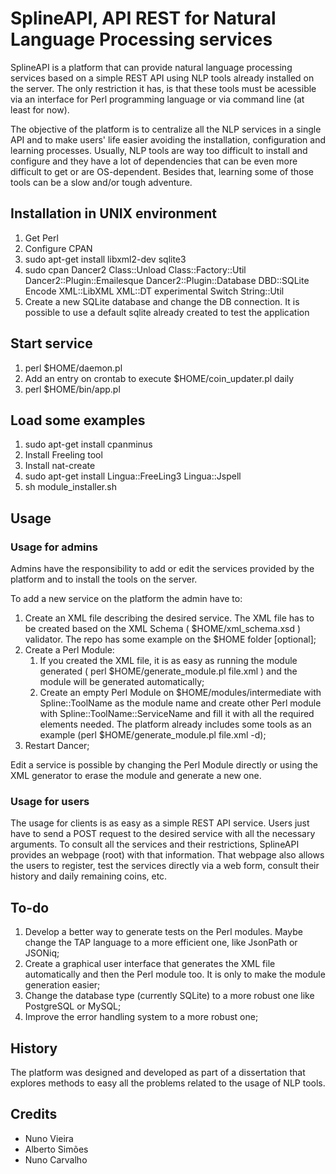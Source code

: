 # SplineAPI, API REST for Natural Language Processing services

SplineAPI is a platform that can provide natural language processing services based on a simple REST API using NLP tools already installed on the server. The only restriction it has, is that these tools must be acessible via an interface for Perl programming language or via command line (at least for now).

The objective of the platform is to centralize all the NLP services in a single API and to make users' life easier avoiding the installation, configuration and learning processes. Usually, NLP tools are way too difficult to install and configure and they have a lot of dependencies that can be even more difficult to get or are OS-dependent. Besides that, learning some of those tools can be a slow and/or tough adventure. 


## Installation in UNIX environment

1. Get Perl
2. Configure CPAN
3. sudo apt-get install libxml2-dev sqlite3
4. sudo cpan Dancer2 Class::Unload Class::Factory::Util Dancer2::Plugin::Emailesque Dancer2::Plugin::Database DBD::SQLite Encode XML::LibXML XML::DT experimental Switch String::Util
5. Create a new SQLite database and change the DB connection. It is possible to use a default sqlite already created to test the application


## Start service

1. perl $HOME/daemon.pl
2. Add an entry on crontab to execute $HOME/coin_updater.pl daily
3. perl $HOME/bin/app.pl


## Load some examples

1. sudo apt-get install cpanminus
2. Install Freeling tool
3. Install nat-create
4. sudo apt-get install Lingua::FreeLing3 Lingua::Jspell
5. sh module_installer.sh


## Usage

### Usage for admins

Admins have the responsibility to add or edit the services provided by the platform and to install the tools on the server.

To add a new service on the platform the admin have to:

1. Create an XML file describing the desired service. The XML file has to be created based on the XML Schema ( $HOME/xml_schema.xsd ) validator. The repo has some example on the $HOME folder [optional];
2. Create a Perl Module:
    1. If you created the XML file, it is as easy as running the module generated ( perl $HOME/generate_module.pl file.xml ) and the module will be generated automatically;
    2. Create an empty Perl Module on $HOME/modules/intermediate with Spline::ToolName as the module name and create other Perl module with Spline::ToolName::ServiceName and fill it with all the required elements needed. The platform already includes some tools as an example (perl $HOME/generate_module.pl file.xml -d);
3. Restart Dancer;

Edit a service is possible by changing the Perl Module directly or using the XML generator to erase the module and generate a new one.

### Usage for users

The usage for clients is as easy as a simple REST API service. Users just have to send a POST request to the desired service with all the necessary arguments. To consult all the services and their restrictions, SplineAPI provides an webpage (root) with that information. That webpage also allows the users to register, test the services directly via a web form, consult their history and daily remaining coins, etc.


## To-do

1. Develop a better way to generate tests on the Perl modules. Maybe change the TAP language to a more efficient one, like JsonPath or JSONiq;
2. Create a graphical user interface that generates the XML file automatically and then the Perl module too. It is only to make the module generation easier;
3. Change the database type (currently SQLite) to a more robust one like PostgreSQL or MySQL; 
4. Improve the error handling system to a more robust one;


## History

The platform was designed and developed as part of a dissertation that explores methods to easy all the problems related to the usage of NLP tools.

## Credits

- Nuno Vieira
- Alberto Simões
- Nuno Carvalho
